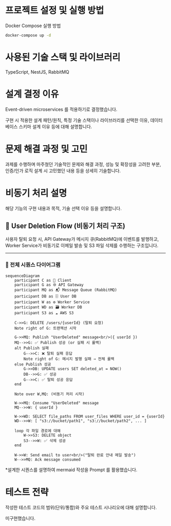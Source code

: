 # 프로젝트 설정 및 실행 방법

Docker Compose 실행 방법

```bash
docker-compose up -d 
```

# 사용된 기술 스택 및 라이브러리

TypeScript, NestJS, RabbitMQ 

# 설계 결정 이유 

Event-driven microservices 를 적용하기로 결정했습니다. 


구현 시 적용한 설계 패턴/원칙, 특정 기술 스택이나 라이브러리를 선택한 이유, 데이터베이스 스키마 설계 이유 등에 대해 설명합니다.

# 문제 해결 과정 및 고민 

과제를 수행하며 마주쳤던 기술적인 문제와 해결 과정, 성능 및 확장성을 고려한 부분, 인증/인가 로직 설계 시 고민했던 내용 등을 상세히 기술합니다.

# 비동기 처리 설명 

해당 기능의 구현 내용과 목적, 기술 선택 이유 등을 설명합니다.

## 🧩 User Deletion Flow (비동기 처리 구조)

사용자 탈퇴 요청 시, API Gateway가 메시지 큐(RabbitMQ)에 이벤트를 발행하고,  
Worker Service가 비동기로 이메일 발송 및 S3 파일 삭제를 수행하는 구조입니다.

---

### 🧭 전체 시퀀스 다이어그램

```mermaid
sequenceDiagram
    participant C as 🧑 Client
    participant G as 🌐 API Gateway
    participant MQ as 📬 Message Queue (RabbitMQ)
    participant DB as 🗄️ User DB
    participant W as ⚙️ Worker Service
    participant WD as 🗃️ Worker DB
    participant S3 as ☁️ AWS S3

    C->>G: DELETE /users/{userId} (탈퇴 요청)
    Note right of G: 트랜잭션 시작

    G->>MQ: Publish "UserDeleted" message<br/>({ userId })
    MQ-->>G: ✅ Publish 성공 (or 실패 시 롤백)
    alt Publish 실패
        G-->>C: ❌ 탈퇴 실패 응답
        Note right of G: 메시지 발행 실패 → 전체 롤백
    else Publish 성공
        G->>DB: UPDATE users SET deleted_at = NOW()
        DB-->>G: ✅ 성공
        G-->>C: ✅ 탈퇴 성공 응답
    end

    Note over W,MQ: (비동기 처리 시작)

    W->>MQ: Consume "UserDeleted" message
    MQ-->>W: { userId }

    W->>WD: SELECT file_paths FROM user_files WHERE user_id = {userId}
    WD-->>W: [ "s3://bucket/path1", "s3://bucket/path2", ... ]

    loop 각 파일 경로에 대해
        W->>S3: DELETE object
        S3-->>W: ✅ 삭제 성공
    end

    W->>W: Send email to user<br/>("탈퇴 완료 안내 메일 발송")
    W-->>MQ: Ack message consumed
```


*설계한 시퀀스를 설명하여 mermaid 작성을 Prompt 를 활용했습니다. 

# 테스트 전략 

작성한 테스트 코드의 범위(단위/통합)와 주요 테스트 시나리오에 대해 설명합니다.

미구현했습니다. 

